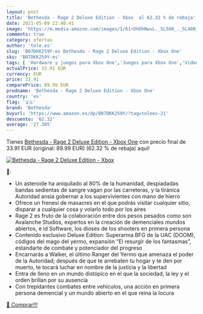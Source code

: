 ```yaml
---
layout: post
title: 'Bethesda - Rage 2 Deluxe Edition - Xbox  al 62.32 % de rebaja'
date: 2021-05-09 22:40:41
image: 'https://m.media-amazon.com/images/I/61+DhOhNwvL._SL500_._SL400_.jpg'
comments: true
category: ofertas
author: 'tole.es'
slug: 'B07DKK259Y-es Bethesda - Rage 2 Deluxe Edition - Xbox One'
sku: 'B07DKK259Y-es'
tags: [ 'Hardware y juegos para Xbox One','Juegos para Xbox One','Videojuegos','bethesda','xbox', ]
actualPrice: 33.91 EUR
currency: EUR
price: 33.91
comparePrice: 89.99 EUR
prodname: 'Bethesda - Rage 2 Deluxe Edition - Xbox One'
country: 'es'
flag: '🇪🇸'
brand: 'Bethesda'
buyurl: 'https://www.amazon.es/dp/B07DKK259Y/?tag=tolees-21'
descuento: '62.32'
average: '27.305'
---
```


Tienes [Bethesda - Rage 2 Deluxe Edition - Xbox One](https://www.amazon.es/dp/B07DKK259Y/?tag=tolees-21) con precio final de  33.91 EUR (original: 89.99 EUR) (62.32 %  de rebaja) aqui!

[![Bethesda - Rage 2 Deluxe Edition - Xbox ](https://m.media-amazon.com/images/I/61+DhOhNwvL._SL500_._SL400_.jpg)](https://www.amazon.es/dp/B07DKK259Y/?tag=tolees-21)

🔎:

- Un asteroide ha aniquilado al 80% de la humanidad, despiadadas bandas sedientas de sangre vagan por las carreteras, y la tiránica Autoridad ansía gobernar a los supervivientes con mano de hierro
- Ofrece un frenesí de masacres en el que podrás visitar cualquier sitio, disparar a cualquier cosa y volarlo todo por los aires
- Rage 2 es fruto de la colaboración entre dos pesos pesados como son Avalanche Studios, expertos en la creación de demenciales mundos abiertos, e id Software, los dioses de los shooters en primera persona
- Contenido exclusivo Deluxe Edition: Superarma BFG de la UAC (DOOM), códigos del mago del yermo, expansión “El resurgir de los fantasmas”, estandarte de combate y potenciador del progreso
- Encarnarás a Walker, el último Ranger del Yermo que amenaza el poder de la Autoridad; después de que te arrebaten tu hogar y te den por muerto, te tocará luchar en nombre de la justicia y la libertad
- Entra de lleno en un mundo distópico en el que la sociedad, la ley y el orden brillan por su ausencia
- Con trepidantes combates entre vehículos, una acción en primera persona demencial y un mundo abierto en el que reina la locura

[🛒 Comprar!!!](https://www.amazon.es/dp/B07DKK259Y/?tag=tolees-21)
